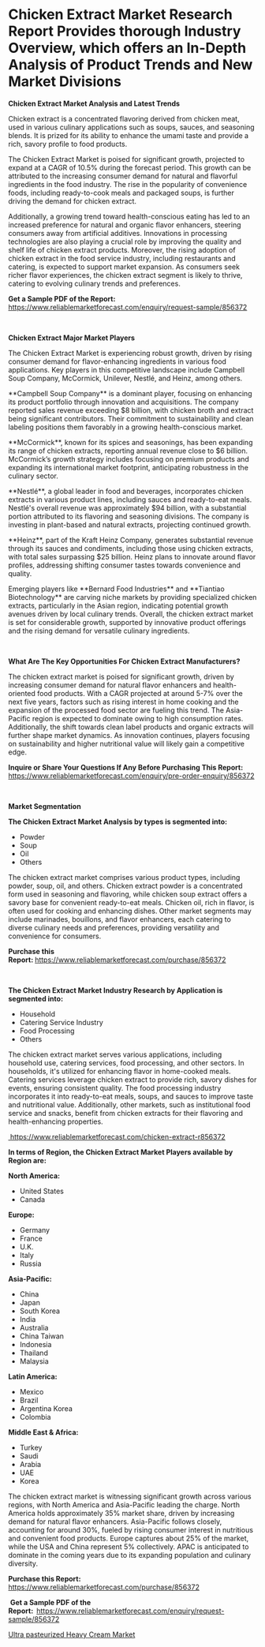 <p><h1>Chicken Extract Market Research Report Provides thorough Industry Overview, which offers an In-Depth Analysis of Product Trends and New Market Divisions</h1></p><p><strong>Chicken Extract Market Analysis and Latest Trends</strong></p>
<p><p>Chicken extract is a concentrated flavoring derived from chicken meat, used in various culinary applications such as soups, sauces, and seasoning blends. It is prized for its ability to enhance the umami taste and provide a rich, savory profile to food products.</p><p>The Chicken Extract Market is poised for significant growth, projected to expand at a CAGR of 10.5% during the forecast period. This growth can be attributed to the increasing consumer demand for natural and flavorful ingredients in the food industry. The rise in the popularity of convenience foods, including ready-to-cook meals and packaged soups, is further driving the demand for chicken extract. </p><p>Additionally, a growing trend toward health-conscious eating has led to an increased preference for natural and organic flavor enhancers, steering consumers away from artificial additives. Innovations in processing technologies are also playing a crucial role by improving the quality and shelf life of chicken extract products. Moreover, the rising adoption of chicken extract in the food service industry, including restaurants and catering, is expected to support market expansion. As consumers seek richer flavor experiences, the chicken extract segment is likely to thrive, catering to evolving culinary trends and preferences.</p></p>
<p><strong>Get a Sample PDF of the Report:&nbsp;</strong> <a href="https://www.reliablemarketforecast.com/enquiry/request-sample/856372?utm_campaign=1169&utm_medium=2&utm_source=Github&utm_content=ia&utm_term=14022025&utm_id=chicken-extract">https://www.reliablemarketforecast.com/enquiry/request-sample/856372</a></p>
<p>&nbsp;</p>
<p><strong>Chicken Extract Major Market Players</strong></p>
<p><p>The Chicken Extract Market is experiencing robust growth, driven by rising consumer demand for flavor-enhancing ingredients in various food applications. Key players in this competitive landscape include Campbell Soup Company, McCormick, Unilever, Nestlé, and Heinz, among others.</p><p>**Campbell Soup Company** is a dominant player, focusing on enhancing its product portfolio through innovation and acquisitions. The company reported sales revenue exceeding $8 billion, with chicken broth and extract being significant contributors. Their commitment to sustainability and clean labeling positions them favorably in a growing health-conscious market.</p><p>**McCormick**, known for its spices and seasonings, has been expanding its range of chicken extracts, reporting annual revenue close to $6 billion. McCormick’s growth strategy includes focusing on premium products and expanding its international market footprint, anticipating robustness in the culinary sector.</p><p>**Nestlé**, a global leader in food and beverages, incorporates chicken extracts in various product lines, including sauces and ready-to-eat meals. Nestlé's overall revenue was approximately $94 billion, with a substantial portion attributed to its flavoring and seasoning divisions. The company is investing in plant-based and natural extracts, projecting continued growth.</p><p>**Heinz**, part of the Kraft Heinz Company, generates substantial revenue through its sauces and condiments, including those using chicken extracts, with total sales surpassing $25 billion. Heinz plans to innovate around flavor profiles, addressing shifting consumer tastes towards convenience and quality.</p><p>Emerging players like **Bernard Food Industries** and **Tiantiao Biotechnology** are carving niche markets by providing specialized chicken extracts, particularly in the Asian region, indicating potential growth avenues driven by local culinary trends. Overall, the chicken extract market is set for considerable growth, supported by innovative product offerings and the rising demand for versatile culinary ingredients.</p></p>
<p>&nbsp;</p>
<p><strong>What Are The Key Opportunities For Chicken Extract Manufacturers?</strong></p>
<p><p>The chicken extract market is poised for significant growth, driven by increasing consumer demand for natural flavor enhancers and health-oriented food products. With a CAGR projected at around 5-7% over the next five years, factors such as rising interest in home cooking and the expansion of the processed food sector are fueling this trend. The Asia-Pacific region is expected to dominate owing to high consumption rates. Additionally, the shift towards clean label products and organic extracts will further shape market dynamics. As innovation continues, players focusing on sustainability and higher nutritional value will likely gain a competitive edge.</p></p>
<p><strong>Inquire or Share Your Questions If Any Before Purchasing This Report:</strong> <a href="https://www.reliablemarketforecast.com/enquiry/pre-order-enquiry/856372?utm_campaign=1169&utm_medium=2&utm_source=Github&utm_content=ia&utm_term=14022025&utm_id=chicken-extract">https://www.reliablemarketforecast.com/enquiry/pre-order-enquiry/856372</a></p>
<p>&nbsp;</p>
<p><strong>Market Segmentation</strong></p>
<p><strong>The Chicken Extract Market Analysis by types is segmented into:</strong></p>
<p><ul><li>Powder</li><li>Soup</li><li>Oil</li><li>Others</li></ul></p>
<p><p>The chicken extract market comprises various product types, including powder, soup, oil, and others. Chicken extract powder is a concentrated form used in seasoning and flavoring, while chicken soup extract offers a savory base for convenient ready-to-eat meals. Chicken oil, rich in flavor, is often used for cooking and enhancing dishes. Other market segments may include marinades, bouillons, and flavor enhancers, each catering to diverse culinary needs and preferences, providing versatility and convenience for consumers.</p></p>
<p><strong>Purchase this Report:&nbsp;</strong><a href="https://www.reliablemarketforecast.com/purchase/856372?utm_campaign=1169&utm_medium=2&utm_source=Github&utm_content=ia&utm_term=14022025&utm_id=chicken-extract">https://www.reliablemarketforecast.com/purchase/856372</a></p>
<p>&nbsp;</p>
<p><strong>The Chicken Extract Market Industry Research by Application is segmented into:</strong></p>
<p><ul><li>Household</li><li>Catering Service Industry</li><li>Food Processing</li><li>Others</li></ul></p>
<p><p>The chicken extract market serves various applications, including household use, catering services, food processing, and other sectors. In households, it's utilized for enhancing flavor in home-cooked meals. Catering services leverage chicken extract to provide rich, savory dishes for events, ensuring consistent quality. The food processing industry incorporates it into ready-to-eat meals, soups, and sauces to improve taste and nutritional value. Additionally, other markets, such as institutional food service and snacks, benefit from chicken extracts for their flavoring and health-enhancing properties.</p></p>
<p><a href="https://www.reliablemarketforecast.com/chicken-extract-r856372?utm_campaign=1169&utm_medium=2&utm_source=Github&utm_content=ia&utm_term=14022025&utm_id=chicken-extract">&nbsp;https://www.reliablemarketforecast.com/chicken-extract-r856372</a></p>
<p><strong>In terms of Region, the Chicken Extract Market Players available by Region are:</strong></p>
<p>
    <p> <strong> North America: </strong>
        <ul>
            <li>United States</li>
            <li>Canada</li>
        </ul>
        </p> 
    <p> <strong> Europe: </strong>
        <ul>
            <li>Germany</li>
            <li>France</li>
            <li>U.K.</li>
            <li>Italy</li>
            <li>Russia</li>
        </ul>
        </p> 
    <p> <strong> Asia-Pacific: </strong>
        <ul>
            <li>China</li>
            <li>Japan</li>
            <li>South Korea</li>
            <li>India</li>
            <li>Australia</li>
            <li>China Taiwan</li>
            <li>Indonesia</li>
            <li>Thailand</li>
            <li>Malaysia</li>
        </ul>
        </p> 
    <p> <strong> Latin America: </strong>
        <ul>
            <li>Mexico</li>
            <li>Brazil</li>
            <li>Argentina Korea</li>
            <li>Colombia</li>
        </ul>
        </p> 
    <p> <strong> Middle East & Africa: </strong>
        <ul>
            <li>Turkey</li>
            <li>Saudi</li>
            <li>Arabia</li>
            <li>UAE</li>
            <li>Korea</li>
        </ul>
    </p>
    </p>
<p><p>The chicken extract market is witnessing significant growth across various regions, with North America and Asia-Pacific leading the charge. North America holds approximately 35% market share, driven by increasing demand for natural flavor enhancers. Asia-Pacific follows closely, accounting for around 30%, fueled by rising consumer interest in nutritious and convenient food products. Europe captures about 25% of the market, while the USA and China represent 5% collectively. APAC is anticipated to dominate in the coming years due to its expanding population and culinary diversity.</p></p>
<p><strong>Purchase this Report: </strong><a href="https://www.reliablemarketforecast.com/purchase/856372?utm_campaign=1169&utm_medium=2&utm_source=Github&utm_content=ia&utm_term=14022025&utm_id=chicken-extract">https://www.reliablemarketforecast.com/purchase/856372</a></p>
<p>&nbsp;<strong>Get a Sample PDF of the Report:&nbsp;&nbsp;</strong><a href="https://www.reliablemarketforecast.com/enquiry/request-sample/856372?utm_campaign=1169&utm_medium=2&utm_source=Github&utm_content=ia&utm_term=14022025&utm_id=chicken-extract">https://www.reliablemarketforecast.com/enquiry/request-sample/856372</a></p>
<p><strong></strong></p>
<p><p><a href="https://github.com/pizolina/Market-Research-Report-List-7/blob/main/ultra-pasteurized-heavy-cream-market.md?utm_campaign=1169&utm_medium=2&utm_source=Github&utm_content=ia&utm_term=14022025&utm_id=chicken-extract">Ultra pasteurized Heavy Cream Market</a></p></p>